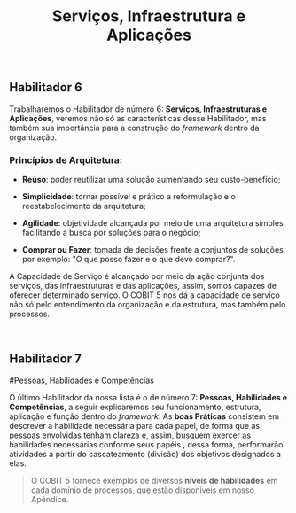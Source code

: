 <div align="center">

  # Serviços, Infraestrutura e Aplicações

</div>

<br>

## Habilitador 6

Trabalharemos o Habilitador de número 6: **Serviços, Infraestruturas e Aplicações**, veremos não só as características desse Habilitador, mas também sua importância para a construção do *framework* dentro da organização.

### Princípios de Arquitetura:

- **Reúso**: poder reutilizar uma solução aumentando seu custo-benefício;

- **Simplicidade**: tornar possível e prático a reformulação e o reestabelecimento da arquitetura;

- **Agilidade**: objetividade alcançada por meio de uma arquitetura simples facilitando a busca por soluções para o negócio;

- **Comprar ou Fazer**: tomada de decisões frente a conjuntos de soluções, por exemplo: "O que posso fazer e o que devo comprar?".

A Capacidade de Serviço é alcançado por meio da ação conjunta dos serviços, das infraestruturas e das aplicações, assim, somos capazes de oferecer determinado serviço. O COBIT 5 nos dá a capacidade de serviço não só pelo entendimento da organização e da estrutura, mas também pelo processos.

<br>

## Habilitador 7

#Pessoas, Habilidades e Competências

O último Habilitador da nossa lista é o de número 7: **Pessoas, Habilidades e Competências**,  a seguir explicaremos seu funcionamento, estrutura, aplicação e função dentro do *framework*. As **boas Práticas** consistem em descrever a habilidade necessária para cada papel, de forma que as pessoas envolvidas tenham clareza e, assim, busquem exercer  as habilidades necessárias conforme seus papéis , dessa forma, performarão atividades a partir do cascateamento (divisão) dos objetivos designados a elas.

>O COBIT 5 fornece exemplos de diversos **níveis de habilidades** em cada domínio de processos, que estão disponíveis em nosso Apêndice.